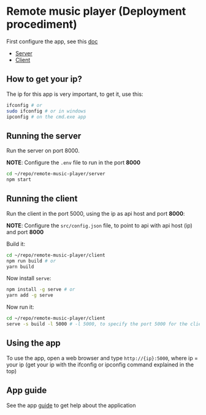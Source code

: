 # Remote music player (Deployment procediment)

First configure the app, see this [doc](./README.md)

- [Server](./server/README.md)
- [Client](./client/README.md)

## How to get your ip?

The ip for this app is very important, to get it, use this:

```sh
ifconfig # or
sudo ifconfig # or in windows
ipconfig # on the cmd.exe app
```

## Running the server

Run the server on port 8000.

**NOTE**: Configure the `.env` file to run in the port **8000**

```sh
cd ~/repo/remote-music-player/server
npm start
```

## Running the client

Run the client in the port 5000, using the ip as api host and port **8000**:

**NOTE**: Configure the `src/config.json` file, to point to api with
api host (ip) and port **8000**

Build it:

```sh
cd ~/repo/remote-music-player/client
npm run build # or
yarn build
```

Now install `serve`:

```sh
npm install -g serve # or
yarn add -g serve
```

Now run it:

```sh
cd ~/repo/remote-music-player/client
serve -s build -l 5000 # -l 5000, to specify the port 5000 for the client
```

## Using the app

To use the app, open a web browser and type `http://{ip}:5000`, where
ip = your ip (get your ip with the ifconfig or ipconfig command
explained in the top)

## App guide

See the app [guide](./APP_GUIDE.md) to get help about the application
